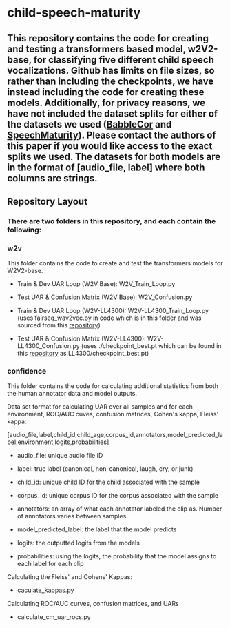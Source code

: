 # child-speech-maturity

## This repository contains the code for creating and testing a transformers based model, w2V2-base, for classifying five different child speech vocalizations. Github has limits on file sizes, so rather than including the checkpoints, we have instead including the code for creating these models. Additionally, for privacy reasons, we have not included the dataset splits for either of the datasets we used ([BabbleCor](https://osf.io/rz4tx/) and [SpeechMaturity](https://osf.io/tf3hq/)). Please contact the authors of this paper if you would like access to the exact splits we used. The datasets for both models are in the format of [audio_file, label] where both columns are strings.

## Repository Layout
### There are two folders in this repository, and each contain the following:

### **w2v**
This folder contains the code to create and test the transformers models for W2V2-base.

- Train & Dev UAR Loop (W2V Base): W2V_Train_Loop.py

- Test UAR & Confusion Matrix (W2V Base): W2V_Confusion.py

- Train & Dev UAR Loop (W2V-LL4300): W2V-LL4300_Train_Loop.py
(uses fairseq_wav2vec.py in code which is in this folder and was sourced from this [repository](https://huggingface.co/lijialudew/wav2vec_LittleBeats_LENA))

- Test UAR & Confusion Matrix (W2V-LL4300): W2V-LL4300_Confusion.py
(uses ./checkpoint_best.pt which can be found in this [repository](https://huggingface.co/lijialudew/wav2vec_LittleBeats_LENA) as LL4300/checkpoint_best.pt)

### **confidence**
This folder contains the code for calculating additional statistics from both the human annotator data and model outputs.

Data set format for calculating UAR over all samples and for each environment, ROC/AUC cuves, confusion matrices, Cohen's kappa, Fleiss' kappa:

[audio_file,label,child_id,child_age,corpus_id,annotators,model_predicted_label,environment,logits,probabilities]

- audio_file: unique audio file ID

- label: true label (canonical, non-canonical, laugh, cry, or junk)

- child_id: unique child ID for the child associated with the sample

- corpus_id: unique corpus ID for the corpus associated with the sample

- annotators: an array of what each annotator labeled the clip as. Number of annotators varies between samples.

- model_predicted_label: the label that the model predicts

- logits: the outputted logits from the models
    
- probabilities: using the logits, the probability that the model assigns to each label for each clip

Calculating the Fleiss' and Cohens' Kappas:
- caculate_kappas.py

Calculating ROC/AUC curves, confusion matrices, and UARs
- calculate_cm_uar_rocs.py

